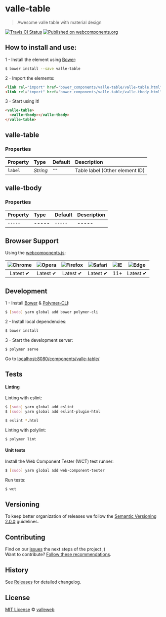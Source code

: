 # valle-table

> Awesome valle table with material design

[![Travis CI Status](https://travis-ci.org/valleweb/valle-table.svg?branch=master)](https://travis-ci.org/valleweb/valle-table)
[![Published on webcomponents.org](https://img.shields.io/badge/webcomponents.org-published-blue.svg)](https://www.webcomponents.org/element/valleweb/valle-table)

## How to install and use:

1 - Install the element using [Bower](http://bower.io/):

```sh
$ bower install --save valle-table
```

2 -  Import the elements:

```html
<link rel="import" href="bower_components/valle-table/valle-table.html">
<link rel="import" href="bower_components/valle-table/valle-tbody.html">
```

3 - Start using it!

<!--
```
<custom-element-demo>
  <template>
    <link rel="import" href="valle-table.html">
    <link rel="import" href="valle-tbody.html">
    <next-code-block></next-code-block>
  </template>
</custom-element-demo>
```
-->

```html
<valle-table>
  <valle-tbody></valle-tbody>  
</valle-table>
```

## valle-table

### Properties

Property  | Type        | Default | Description
:---      |:---         |:---     |:---
`label`   | *String*    | `""`    | Table label (Other element ID)

## valle-tbody

### Properties

Property  | Type       | Default | Description
:---      |:---        |:---     |:---
`-----`   | *-----*    | `-----` | -----

## Browser Support

Using the [webcomponents.js](https://github.com/WebComponents/webcomponentsjs):

 ![Chrome](https://cdnjs.cloudflare.com/ajax/libs/browser-logos/39.2.2/chrome/chrome_48x48.png) | ![Opera](https://cdnjs.cloudflare.com/ajax/libs/browser-logos/39.2.2/opera/opera_48x48.png) | ![Firefox](https://cdnjs.cloudflare.com/ajax/libs/browser-logos/39.2.2/firefox/firefox_48x48.png) | ![Safari](https://cdnjs.cloudflare.com/ajax/libs/browser-logos/39.2.2/safari/safari_48x48.png) |![IE](https://cdnjs.cloudflare.com/ajax/libs/browser-logos/39.2.2/archive/internet-explorer_9-11/internet-explorer_9-11_48x48.png) |  ![Edge](https://cdnjs.cloudflare.com/ajax/libs/browser-logos/39.2.2/edge/edge_48x48.png) |
:---: | :---: | :---: | :---: | :---: | :---: |
Latest ✔ | Latest ✔ | Latest ✔ | Latest ✔ | 11+ | Latest ✔

## Development

1 - Install [Bower](http://bower.io/) & [Polymer-CLI](https://www.polymer-project.org/1.0/docs/tools/polymer-cli):

```sh
$ [sudo] yarn global add bower polymer-cli
```

2 - Install local dependencies:

```sh
$ bower install
```

3 - Start the development server:

```sh
$ polymer serve
```

Go to [localhost:8080/components/valle-table/](http://localhost:8080/components/valle-table/)


## Tests

#### Linting

Linting with eslint:

```sh
$ [sudo] yarn global add eslint
$ [sudo] yarn global add eslint-plugin-html

$ eslint *.html
```

Linting with polylint:

```sh
$ polymer lint
```

#### Unit tests

Install the Web Component Tester (WCT) test runner:

```sh
$ [sudo] yarn global add web-component-tester
```

Run tests:

```sh
$ wct
```

## Versioning

To keep better organization of releases we follow the [Semantic Versioning 2.0.0](http://semver.org/) guidelines.

## Contributing

Find on our [issues](https://github.com/valleweb/valle-table/issues/) the next steps of the project ;)
<br>
Want to contribute? [Follow these recommendations](https://github.com/valleweb/valle-table/blob/master/CONTRIBUTING.md).

## History

See [Releases](https://github.com/valleweb/valle-table/releases) for detailed changelog.

## License

[MIT License](https://github.com/valleweb/valle-table/blob/master/LICENSE.md) © [valleweb](https://github.com/orgs/valleweb/people)
